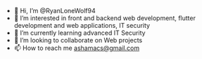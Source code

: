 - 👋 Hi, I’m @RyanLoneWolf94
- 👀 I’m interested in front and backend web development, flutter development and web applications, IT security
- 🌱 I’m currently learning advanced IT Security
- 💞️ I’m looking to collaborate on Web projects
- 📫 How to reach me ashamacs@gmail.com

<!---
RyanLoneWolf94/RyanLoneWolf94 is a ✨ special ✨ repository because its `README.md` (this file) appears on your GitHub profile.
You can click the Preview link to take a look at your changes.
--->
